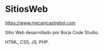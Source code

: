 # SitiosWeb

https://www.mecanicastrebol.com

Sitio Web desarrollado por Borja Code Studio.

HTML, CSS, JS, PHP.
